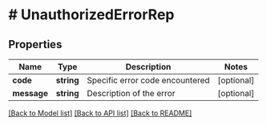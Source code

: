 # # UnauthorizedErrorRep

## Properties

Name | Type | Description | Notes
------------ | ------------- | ------------- | -------------
**code** | **string** | Specific error code encountered | [optional]
**message** | **string** | Description of the error | [optional]

[[Back to Model list]](../../README.md#models) [[Back to API list]](../../README.md#endpoints) [[Back to README]](../../README.md)
